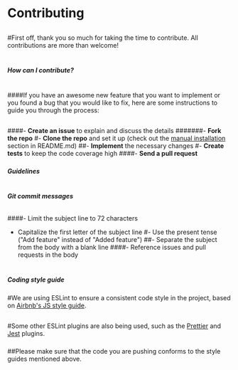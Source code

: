 # Contributing
##
#First off, thank you so much for taking the time to contribute. All contributions are more than welcome!
#
##### How can I contribute?
#
####If you have an awesome new feature that you want to implement or you found a bug that you would like to fix, here are some instructions to guide you through the process:
##
####- **Create an issue** to explain and discuss the details
#######- **Fork the repo**
#- **Clone the repo** and set it up (check out the [manual installation](https://github.com/hagopj13/node-express-boilerplate#manual-installation) section in README.md)
##- **Implement** the necessary changes
#- **Create tests** to keep the code coverage high
####- **Send a pull request**
###
##### Guidelines
#
##### Git commit messages
######
####- Limit the subject line to 72 characters
- Capitalize the first letter of the subject line
#- Use the present tense ("Add feature" instead of "Added feature")
##- Separate the subject from the body with a blank line
####- Reference issues and pull requests in the body
#
##### Coding style guide
###
#We are using ESLint to ensure a consistent code style in the project, based on [Airbnb's JS style guide](https://github.com/airbnb/javascript/tree/master/packages/eslint-config-airbnb-base).
##
#Some other ESLint plugins are also being used, such as the [Prettier](https://github.com/prettier/eslint-plugin-prettier) and [Jest](https://github.com/jest-community/eslint-plugin-jest) plugins.
###
##Please make sure that the code you are pushing conforms to the style guides mentioned above.
